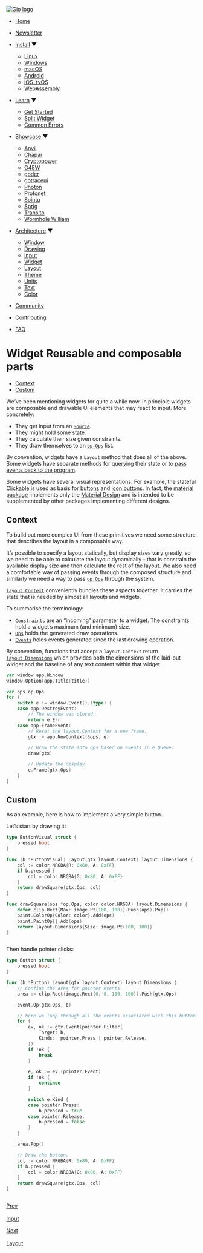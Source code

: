 [![Gio logo](/files/logo-text.svg)](/)

- [Home](/)
- [Newsletter](/news)
- [Install](/doc/install) ▼
  
  - [Linux](/doc/install/linux)
  - [Windows](/doc/install/windows)
  - [macOS](/doc/install/macos)
  - [Android](/doc/install/android)
  - [iOS, tvOS](/doc/install/ios)
  - [WebAssembly](/doc/install/wasm)
- [Learn](/doc/learn) ▼
  
  - [Get Started](/doc/learn/get-started)
  - [Split Widget](/doc/learn/split-widget)
  - [Common Errors](/doc/learn/common-errors)
- [Showcase](/doc/showcase) ▼
  
  - [Anvil](/doc/showcase/anvil)
  - [Chapar](/doc/showcase/chapar)
  - [Cryptopower](/doc/showcase/cryptopower)
  - [G45W](/doc/showcase/g45w)
  - [godcr](/doc/showcase/godcr)
  - [gotraceui](/doc/showcase/gotraceui)
  - [Photon](/doc/showcase/photon)
  - [Protonet](/doc/showcase/protonet)
  - [Sointu](/doc/showcase/sointu)
  - [Sprig](/doc/showcase/sprig)
  - [Transito](/doc/showcase/transito)
  - [Wormhole William](/doc/showcase/wormhole-william)
- [Architecture](/doc/architecture) ▼
  
  - [Window](/doc/architecture/window)
  - [Drawing](/doc/architecture/drawing)
  - [Input](/doc/architecture/input)
  - [Widget](/doc/architecture/widget)
  - [Layout](/doc/architecture/layout)
  - [Theme](/doc/architecture/theme)
  - [Units](/doc/architecture/units)
  - [Text](/doc/architecture/text)
  - [Color](/doc/architecture/color)
- [Community](/doc/community)
- [Contributing](/doc/contribute)
- [FAQ](/doc/faq)

# Widget Reusable and composable parts

- [Context](#context)
- [Custom](#custom)

We’ve been mentioning widgets for quite a while now. In principle widgets are composable and drawable UI elements that may react to input. More concretely:

- They get input from an [`Source`](https://gioui.org/app#FrameEvent.Source).
- They might hold some state.
- They calculate their size given constraints.
- They draw themselves to an [`op.Ops`](https://gioui.org/op#Ops) list.

By convention, widgets have a `Layout` method that does all of the above. Some widgets have separate methods for querying their state or to [pass events back to the program](https://gioui.org/widget#Clickable.Clicked).

Some widgets have several visual representations. For example, the stateful [Clickable](https://gioui.org/widget#Clickable) is used as basis for [buttons](https://gioui.org/widget/material#ButtonStyle.Layout) and [icon buttons](https://gioui.org/widget/material#IconButtonStyle.Layout). In fact, the [material package](https://gioui.org/widget/material) implements only the [Material Design](https://material.io) and is intended to be supplemented by other packages implementing different designs.

## Context

To build out more complex UI from these primitives we need some structure that describes the layout in a composable way.

It’s possible to specify a layout statically, but display sizes vary greatly, so we need to be able to calculate the layout dynamically - that is constrain the available display size and then calculate the rest of the layout. We also need a comfortable way of passing events through the composed structure and similarly we need a way to pass [`op.Ops`](https://gioui.org/op#Ops) through the system.

[`layout.Context`](https://gioui.org/layout#Context) conveniently bundles these aspects together. It carries the state that is needed by almost all layouts and widgets.

To summarise the terminology:

- [`Constraints`](https://gioui.org/layout#Context.Constraints) are an “incoming” parameter to a widget. The constraints hold a widget’s maximum (and minimum) size.
- [`Ops`](https://gioui.org/layout#Context.Ops) holds the generated draw operations.
- [`Events`](https://gioui.org/layout#Context.Events) holds events generated since the last drawing operation.

By convention, functions that accept a `layout.Context` return [`layout.Dimensions`](https://gioui.org/layout#Dimensions) which provides both the dimensions of the laid-out widget and the baseline of any text content within that widget.

```go
var window app.Window
window.Option(app.Title(title))

var ops op.Ops
for {
	switch e := window.Event().(type) {
	case app.DestroyEvent:
		// The window was closed.
		return e.Err
	case app.FrameEvent:
		// Reset the layout.Context for a new frame.
		gtx := app.NewContext(&ops, e)

		// Draw the state into ops based on events in e.Queue.
		draw(gtx)

		// Update the display.
		e.Frame(gtx.Ops)
	}
}
```

## Custom

As an example, here is how to implement a very simple button.

Let’s start by drawing it:

```go
type ButtonVisual struct {
	pressed bool
}

func (b *ButtonVisual) Layout(gtx layout.Context) layout.Dimensions {
	col := color.NRGBA{R: 0x80, A: 0xFF}
	if b.pressed {
		col = color.NRGBA{G: 0x80, A: 0xFF}
	}
	return drawSquare(gtx.Ops, col)
}

func drawSquare(ops *op.Ops, color color.NRGBA) layout.Dimensions {
	defer clip.Rect{Max: image.Pt(100, 100)}.Push(ops).Pop()
	paint.ColorOp{Color: color}.Add(ops)
	paint.PaintOp{}.Add(ops)
	return layout.Dimensions{Size: image.Pt(100, 100)}
}
```

```

```

Then handle pointer clicks:

```go
type Button struct {
	pressed bool
}

func (b *Button) Layout(gtx layout.Context) layout.Dimensions {
	// Confine the area for pointer events.
	area := clip.Rect(image.Rect(0, 0, 100, 100)).Push(gtx.Ops)

	event.Op(gtx.Ops, b)

	// here we loop through all the events associated with this button.
	for {
		ev, ok := gtx.Event(pointer.Filter{
			Target: b,
			Kinds:  pointer.Press | pointer.Release,
		})
		if !ok {
			break
		}

		e, ok := ev.(pointer.Event)
		if !ok {
			continue
		}

		switch e.Kind {
		case pointer.Press:
			b.pressed = true
		case pointer.Release:
			b.pressed = false
		}
	}

	area.Pop()

	// Draw the button.
	col := color.NRGBA{R: 0x80, A: 0xFF}
	if b.pressed {
		col = color.NRGBA{G: 0x80, A: 0xFF}
	}
	return drawSquare(gtx.Ops, col)
}
```

```

```

[Prev  
\
Input](/doc/architecture/input)

[Next  
\
Layout](/doc/architecture/layout)